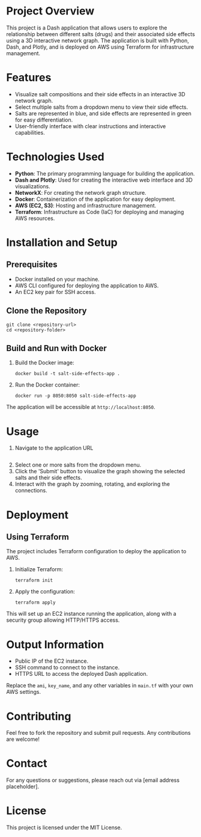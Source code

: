 # Project Overview

This project is a Dash application that allows users to explore the relationship between different salts (drugs) and their associated side effects using a 3D interactive network graph. The application is built with Python, Dash, and Plotly, and is deployed on AWS using Terraform for infrastructure management.

# Features
- Visualize salt compositions and their side effects in an interactive 3D network graph.
- Select multiple salts from a dropdown menu to view their side effects.
- Salts are represented in blue, and side effects are represented in green for easy differentiation.
- User-friendly interface with clear instructions and interactive capabilities.

# Technologies Used
- **Python**: The primary programming language for building the application.
- **Dash and Plotly**: Used for creating the interactive web interface and 3D visualizations.
- **NetworkX**: For creating the network graph structure.
- **Docker**: Containerization of the application for easy deployment.
- **AWS (EC2, S3)**: Hosting and infrastructure management.
- **Terraform**: Infrastructure as Code (IaC) for deploying and managing AWS resources.

# Installation and Setup

## Prerequisites
- Docker installed on your machine.
- AWS CLI configured for deploying the application to AWS.
- An EC2 key pair for SSH access.

## Clone the Repository
```
git clone <repository-url>
cd <repository-folder>
```

## Build and Run with Docker

1. Build the Docker image:
   ```
   docker build -t salt-side-effects-app .
   ```
2. Run the Docker container:
   ```
   docker run -p 8050:8050 salt-side-effects-app
   ```

The application will be accessible at `http://localhost:8050`.

# Usage
1. Navigate to the application URL 
   ```https://www.saltprojectabdulrahman.com
   ```
2. Select one or more salts from the dropdown menu.
3. Click the 'Submit' button to visualize the graph showing the selected salts and their side effects.
4. Interact with the graph by zooming, rotating, and exploring the connections.

# Deployment

## Using Terraform
The project includes Terraform configuration to deploy the application to AWS.

1. Initialize Terraform:
   ```
   terraform init
   ```
2. Apply the configuration:
   ```
   terraform apply
   ```

This will set up an EC2 instance running the application, along with a security group allowing HTTP/HTTPS access.

# Output Information
- Public IP of the EC2 instance.
- SSH command to connect to the instance.
- HTTPS URL to access the deployed Dash application.

Replace the `ami`, `key_name`, and any other variables in `main.tf` with your own AWS settings.

# Contributing
Feel free to fork the repository and submit pull requests. Any contributions are welcome!

# Contact
For any questions or suggestions, please reach out via [email address placeholder].

# License
This project is licensed under the MIT License.


